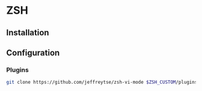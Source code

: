 # ZSH
## Installation

## Configuration
### Plugins
```sh
git clone https://github.com/jeffreytse/zsh-vi-mode $ZSH_CUSTOM/plugins/zsh-vi-mode
```
